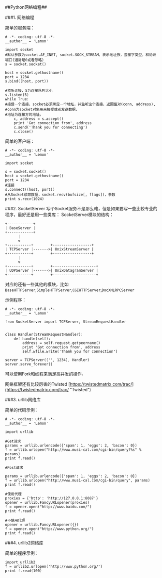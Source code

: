 ##Python网络编程##

###1. 网络编程

简单的服务端：

	# -*- coding: utf-8 -*-
	__author__ = 'Lemon'

	import socket
	#默认参数为socket.AF_INET, socket.SOCK_STREAM，表示地址族，套接字类型，和协议端口(通常是0或者忽略)
	s = socket.socket()

	host = socket.gethostname()
	port = 1234
	s.bind((host, port))

	#监听连接，5为连接队列大小
	s.listen(5)
	while True:
    #接受一个连接，socket必须绑定一个地址，并监听这个连接，返回值对(conn, address),
    #conn为socket对象用来接受或者发送数据，
    #地址为连接方的地址。
    	c, address = s.accept()
    	print 'Got connection from', address
    	c.send('Thank you for connecting')
    	c.close()

简单的客户端：

	# -*- coding: utf-8 -*-
	__author__ = 'Lemon'

	import socket

	s = socket.socket()
	host = socket.gethostname()
	port = 1234
	#连接
	s.connect((host, port))
	#从Socket读取数据，socket.recv(bufsize[, flags])，参数
	print s.recv(1024)

###2. SocketServer
写个Socket服务不是那么难，但是如果要写一些比较专业的程序，最好还是用一些类库：
SocketServer模块的结构：

    +------------+
    | BaseServer |
    +------------+
          |
          v
    +-----------+        +------------------+
    | TCPServer |------->| UnixStreamServer |
    +-----------+        +------------------+
          |
          v
    +-----------+        +--------------------+
    | UDPServer |------->| UnixDatagramServer |
    +-----------+        +--------------------+


对应的还有一些其他的模块，比如 `BaseHTTPServer`,`SimpleHTTPServer`,`CGIHTTPServer`,`DocXMLRPCServer`

示例程序：


	# -*- coding: utf-8 -*-
	__author__ = 'Lemon'

	from SocketServer import TCPServer, StreamRequestHandler


	class Handler(StreamRequestHandler):
    	def handle(self):
        	address = self.request.getpeername()
        	print 'Got connection from', address
        	self.wfile.write('Thank you for connection')

	server = TCPServer(('', 1234), Handler)
	server.serve_forever()	
可以使用Fork和线程来满足高并发的操作。

网络框架还有比较厉害的Twisted [https://twistedmatrix.com/trac/](https://twistedmatrix.com/trac/ "Twisted")


###3. urllib网络库

简单的代码示例：

    # -*- coding: utf-8 -*-
    __author__ = 'Lemon'
    
    import urllib
    
    #Get请求
    params = urllib.urlencode({'spam': 1, 'eggs': 2, 'bacon': 0})
    f = urllib.urlopen("http://www.musi-cal.com/cgi-bin/query?%s" % params)
    print f.read()
    
    #Post请求
    
    params = urllib.urlencode({'spam': 1, 'eggs': 2, 'bacon': 0})
    f = urllib.urlopen("http://www.musi-cal.com/cgi-bin/query", params)
    print f.read()
    
    #使用代理
    proxies = {'http': 'http://127.0.0.1:8087'}
    opener = urllib.FancyURLopener(proxies)
    f = opener.open("http://www.baidu.com/")
    print f.read()
    
    #不使用代理
    opener = urllib.FancyURLopener({})
    f = opener.open("http://www.python.org/")
    print f.read()


###4. urllib2网络库

简单的程序示例：

	import urllib2
	f = urllib2.urlopen('http://www.python.org/')
	print f.read(100)



